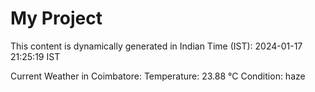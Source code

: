 # My Project

This content is dynamically generated in Indian Time (IST): 2024-01-17 21:25:19 IST


Current Weather in Coimbatore:
Temperature: 23.88 °C
Condition: haze
